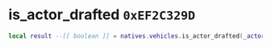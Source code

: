 # is_actor_drafted `0xEF2C329D`

```lua
local result --[[ boolean ]] = natives.vehicles.is_actor_drafted(_actor --[[ number ]])
```